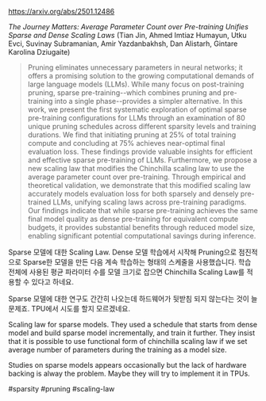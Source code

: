 https://arxiv.org/abs/2501.12486

*The Journey Matters: Average Parameter Count over Pre-training Unifies Sparse and Dense Scaling Laws* (Tian Jin, Ahmed Imtiaz Humayun, Utku Evci, Suvinay Subramanian, Amir Yazdanbakhsh, Dan Alistarh, Gintare Karolina Dziugaite)

> Pruning eliminates unnecessary parameters in neural networks; it offers a promising solution to the growing computational demands of large language models (LLMs). While many focus on post-training pruning, sparse pre-training--which combines pruning and pre-training into a single phase--provides a simpler alternative. In this work, we present the first systematic exploration of optimal sparse pre-training configurations for LLMs through an examination of 80 unique pruning schedules across different sparsity levels and training durations. We find that initiating pruning at 25% of total training compute and concluding at 75% achieves near-optimal final evaluation loss. These findings provide valuable insights for efficient and effective sparse pre-training of LLMs. Furthermore, we propose a new scaling law that modifies the Chinchilla scaling law to use the average parameter count over pre-training. Through empirical and theoretical validation, we demonstrate that this modified scaling law accurately models evaluation loss for both sparsely and densely pre-trained LLMs, unifying scaling laws across pre-training paradigms. Our findings indicate that while sparse pre-training achieves the same final model quality as dense pre-training for equivalent compute budgets, it provides substantial benefits through reduced model size, enabling significant potential computational savings during inference.

Sparse 모델에 대한 Scaling Law. Dense 모델 학습에서 시작해 Pruning으로 점진적으로 Sparse한 모델을 만든 다음 계속 학습하는 형태의 스케줄을 사용했습니다. 학습 전체에 사용된 평균 파라미터 수를 모델 크기로 잡으면 Chinchilla Scaling Law를 적용할 수 있다고 하네요.

Sparse 모델에 대한 연구도 간간히 나오는데 하드웨어가 뒷받침 되지 않는다는 것이 늘 문제죠. TPU에서 시도를 할지 모르겠네요.

<english>
Scaling law for sparse models. They used a schedule that starts from dense model and build sparse model incrementally, and train it further. They insist that it is possible to use functional form of chinchilla scaling law if we set average number of parameters during the training as a model size.

Studies on sparse models appears occasionally but the lack of hardware backing is alway the problem. Maybe they will try to implement it in TPUs.
</english>

#sparsity #pruning #scaling-law 